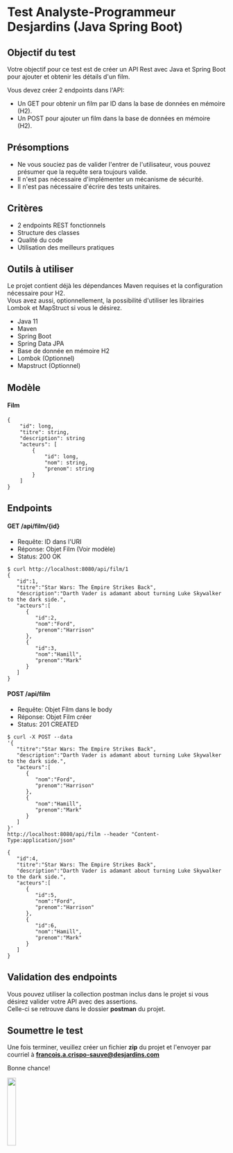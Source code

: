 # Test Analyste-Programmeur Desjardins (Java Spring Boot)

## Objectif du test
Votre objectif pour ce test est de créer un API Rest avec Java et Spring Boot 
pour ajouter et obtenir les détails d'un film.

Vous devez créer 2 endpoints dans l'API:  

- Un GET pour obtenir un film par ID dans la base de données en mémoire (H2).
- Un POST pour ajouter un film dans la base de données en mémoire (H2).

## Présomptions
- Ne vous souciez pas de valider l'entrer de l'utilisateur, vous pouvez présumer que la requête sera toujours valide.
- Il n'est pas nécessaire d'implémenter un mécanisme de sécurité.
- Il n'est pas nécessaire d'écrire des tests unitaires.

## Critères
- 2 endpoints REST fonctionnels
- Structure des classes
- Qualité du code
- Utilisation des meilleurs pratiques

## Outils à utiliser
Le projet contient déjà les dépendances Maven requises et la configuration nécessaire pour H2.  
Vous avez aussi, optionnellement, la possibilité d'utiliser les librairies Lombok et MapStruct si vous le désirez.  

- Java 11
- Maven
- Spring Boot
- Spring Data JPA
- Base de donnée en mémoire H2
- Lombok (Optionnel)
- Mapstruct (Optionnel)

## Modèle
#### Film
```
{
    "id": long,
    "titre": string,
    "description": string
    "acteurs": [
        {
            "id": long,
            "nom": string,
            "prenom": string
        }
    ]
}
```

## Endpoints
#### GET /api/film/{id}
- Requête: ID dans l'URI
- Réponse: Objet Film (Voir modèle)
- Status: 200 OK
```
$ curl http://localhost:8080/api/film/1
{
   "id":1,
   "titre":"Star Wars: The Empire Strikes Back",
   "description":"Darth Vader is adamant about turning Luke Skywalker to the dark side.",
   "acteurs":[
      {
         "id":2,
         "nom":"Ford",
         "prenom":"Harrison"
      },
      {
         "id":3,
         "nom":"Hamill",
         "prenom":"Mark"
      }
   ]
}
```

#### POST /api/film
- Requête: Objet Film dans le body
- Réponse: Objet Film créer
- Status: 201 CREATED

```
$ curl -X POST --data 
'{
   "titre":"Star Wars: The Empire Strikes Back",
   "description":"Darth Vader is adamant about turning Luke Skywalker to the dark side.",
   "acteurs":[
      {
         "nom":"Ford",
         "prenom":"Harrison"
      },
      {
         "nom":"Hamill",
         "prenom":"Mark"
      }
   ]
}' 
http://localhost:8080/api/film --header "Content-Type:application/json"

{
   "id":4,
   "titre":"Star Wars: The Empire Strikes Back",
   "description":"Darth Vader is adamant about turning Luke Skywalker to the dark side.",
   "acteurs":[
      {
         "id":5,
         "nom":"Ford",
         "prenom":"Harrison"
      },
      {
         "id":6,
         "nom":"Hamill",
         "prenom":"Mark"
      }
   ]
}
```

## Validation des endpoints
Vous pouvez utiliser la collection postman inclus dans le projet si vous désirez valider votre API avec des assertions.  
Celle-ci se retrouve dans le dossier **postman** du projet.

## Soumettre le test
Une fois terminer, veuillez créer un fichier **zip** du projet et l'envoyer par courriel à **francois.a.crispo-sauve@desjardins.com**

Bonne chance!

<img src="Desjardins_Logo.png" width="20%" height="20%">


